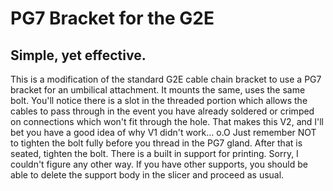 # PG7 Bracket for the G2E
## Simple, yet effective.
This is a modification of the standard G2E cable chain bracket to use a PG7 bracket for an umbilical attachment.
It mounts the same, uses the same bolt. You'll notice there is a slot in the threaded portion which allows the cables to pass through in the event you have already soldered or crimped on connections which won't fit through the hole. That makes this V2, and I'll bet you have a good idea of why V1 didn't work... o.O
Just remember NOT to tighten the bolt fully before you thread in the PG7 gland. After that is seated, tighten the bolt.
There is a built in support for printing. Sorry, I couldn't figure any other way. If you have other supports, you should be able to delete the support body in the slicer and proceed as usual.

